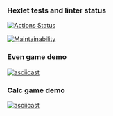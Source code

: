 ### Hexlet tests and linter status

[![Actions Status](https://github.com/ilya-rodin/frontend-project-44/workflows/hexlet-check/badge.svg)](https://github.com/ilya-rodin/frontend-project-44/actions)

[![Maintainability](https://api.codeclimate.com/v1/badges/5b8472fed951369b2a15/maintainability)](https://codeclimate.com/github/ilya-rodin/frontend-project-44/maintainability)

### Even game demo

[![asciicast](https://asciinema.org/a/0gp9MSJcSAIC5WrdmUXYiaZRs.svg)](https://asciinema.org/a/0gp9MSJcSAIC5WrdmUXYiaZRs)

### Calc game demo

[![asciicast](https://asciinema.org/a/kIti3bUMQp2XEkfmhfJqqYyUV.svg)](https://asciinema.org/a/kIti3bUMQp2XEkfmhfJqqYyUV)
